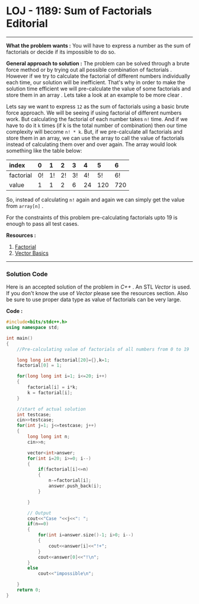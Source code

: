# LOJ - 1189: Sum of Factorials Editorial
---
**What the problem wants :** You will have to express a number as the sum of factorials or decide if its impossible to do so.

**General approach to solution :** The problem can be solved through a brute force method or by trying out all possible combination of factorials . However if we try to calculate the factorial of different numbers individually each time, our solution will be inefficient. That's why in order to make the solution time efficient we will pre-calculate the value of some factorials and store them in an array . Lets take a look at an example to be more clear .

Lets say we want to express `12` as the sum of factorials using a basic brute force approach. We will be seeing if using factorial of different numbers work. But calculating the factorial of each number takes `n!` time. And if we have to do it `k` times (if k is the total number of combination) then our time complexity will become `n! * k`. But, if we pre-calculate all factorials and store them in an array, we can use the array to call the value of factorials instead of calculating them over and over again. The array would look something like the table below:

| index     |   0   |   1   |   2   |   3   |   4   |   5   |   6   |
|:----------|:------|:------|:------|:------|:------|:------|:------|
| factorial |   0!  |   1!  |   2!  |   3!  |  4!   |   5!  |  6!   |
| value     |   1   |   1   |   2   |   6   |  24   |   120 |   720 |

So, instead of calculating `n!` again and again we can simply get the value from `array[n]` .

For the constraints of this problem pre-calculating factorials upto 19 is enough to pass all test cases.

**Resources :**
  1. [Factorial](https://en.wikipedia.org/wiki/Factorial)
  2. [Vector Basics](https://www.geeksforgeeks.org/vector-in-cpp-stl/)
---
### Solution Code
Here is an accepted solution of the problem in _C++_ . An STL _Vector_ is used. If you don't know the use of _Vector_ please see the resources section.
Also be sure to use proper data type as value of factorials can be very large.

**Code :**

```cpp
#include<bits/stdc++.h>
using namespace std;

int main()
{
    //Pre-calculating value of factorials of all numbers from 0 to 19

    long long int factorial[20]={},k=1;
    factorial[0] = 1;

    for(long long int i=1; i<=20; i++)
    {
        factorial[i] = i*k;
        k = factorial[i];
    }

    //start of actual solution
    int testcase;
    cin>>testcase;
    for(int j=1; j<=testcase; j++)
    {
        long long int n;
        cin>>n;

        vector<int>answer;
        for(int i=20; i>=0; i--)
        {
            if(factorial[i]<=n)
            {
                n-=factorial[i];
                answer.push_back(i);
            }

        }

        // Output
        cout<<"Case "<<j<<": ";
        if(n==0)
        {
            for(int i=answer.size()-1; i>0; i--)
            {
                cout<<answer[i]<<"!+";
            }
            cout<<answer[0]<<"!\n";
        }
        else
            cout<<"impossible\n";

    }
    return 0;
}

```
